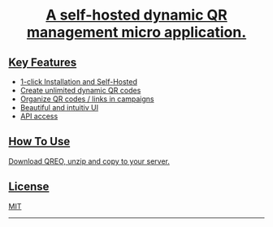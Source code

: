 
<h1 align="center">
  <br>
  <a href="#todo>![QREO](qreo.png)</a>
  <br>
  QREO
  <br>
</h1>

<h4 align="center">A self-hosted dynamic QR management micro application.</h4>

## Key Features

* 1-click Installation and Self-Hosted
* Create unlimited dynamic QR codes
* Organize QR codes / links in campaigns
* Beautiful and intuitiv UI
* API access

## How To Use

Download QREO, unzip and copy to your server.


## License

MIT

---


